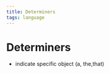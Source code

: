 ```yaml
---
title: Determiners
tags: language
---
```


# Determiners
- indicate specific object (a, the,that)


























